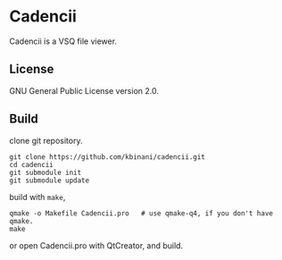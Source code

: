 # Cadencii

Cadencii is a VSQ file viewer.

## License

GNU General Public License version 2.0.

## Build

clone git repository.

    git clone https://github.com/kbinani/cadencii.git
    cd cadencii
    git submodule init
    git submodule update

build with `make`,

    qmake -o Makefile Cadencii.pro   # use qmake-q4, if you don't have qmake.
    make

or open Cadencii.pro with QtCreator, and build.

